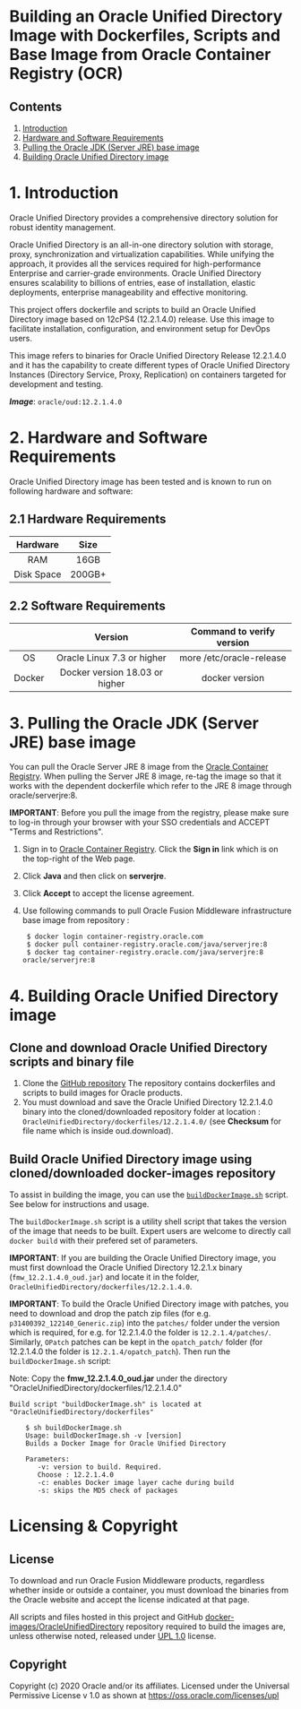 Building an Oracle Unified Directory Image with Dockerfiles, Scripts and Base Image from Oracle Container Registry (OCR)
========================================================================================================================

## Contents

1. [Introduction](#1-introduction)
2. [Hardware and Software Requirements](#2-hardware-and-software-requirements)
3. [Pulling the Oracle JDK (Server JRE) base image](#3-pulling-the-oracle-jdk-server-jre-base-image)
4. [Building Oracle Unified Directory image](#4-building-oracle-unified-directory-image)

# 1. Introduction

Oracle Unified Directory provides a comprehensive directory solution for robust identity management.

Oracle Unified Directory is an all-in-one directory solution with storage, proxy, synchronization and virtualization capabilities. While unifying the approach, it provides all the services required for high-performance Enterprise and carrier-grade environments. Oracle Unified Directory ensures scalability to billions of entries, ease of installation, elastic deployments, enterprise manageability and effective monitoring.

This project offers dockerfile and scripts to build an Oracle Unified Directory image based on 12cPS4 (12.2.1.4.0) release. Use this image to facilitate installation, configuration, and environment setup for DevOps users. 

This image refers to binaries for Oracle Unified Directory Release 12.2.1.4.0 and it has the capability to create different types of Oracle Unified Directory Instances (Directory Service, Proxy, Replication) on containers targeted for development and testing.

***Image***: `oracle/oud:12.2.1.4.0`

# 2. Hardware and Software Requirements
Oracle Unified Directory image has been tested and is known to run on following hardware and software:

## 2.1 Hardware Requirements

| Hardware  | Size  |
| :-------: | :---: |
| RAM       | 16GB  |
| Disk Space| 200GB+|

## 2.2 Software Requirements

|       | Version                        | Command to verify version |
| :---: | :----------------------------: | :-----------------------: |
| OS    | Oracle Linux 7.3 or higher     | more /etc/oracle-release  |
| Docker| Docker version 18.03 or higher | docker version            |

# 3. Pulling the Oracle JDK (Server JRE) base image

You can pull the Oracle Server JRE 8 image from the [Oracle Container Registry](https://container-registry.oracle.com). When pulling the Server JRE 8 image, re-tag the image so that it works with the dependent dockerfile which refer to the JRE 8 image through oracle/serverjre:8.

**IMPORTANT**: Before you pull the image from the registry, please make sure to log-in through your browser with your SSO credentials and ACCEPT "Terms and Restrictions".

1. Sign in to [Oracle Container Registry](https://container-registry.oracle.com). Click the **Sign in** link which is on the top-right of the Web page.
2. Click **Java** and then click on **serverjre**.
3. Click **Accept** to accept the license agreement.
4. Use following commands to pull Oracle Fusion Middleware infrastructure base image from repository :

        
        $ docker login container-registry.oracle.com
        $ docker pull container-registry.oracle.com/java/serverjre:8
        $ docker tag container-registry.oracle.com/java/serverjre:8 oracle/serverjre:8


# 4. Building Oracle Unified Directory image

## Clone and download Oracle Unified Directory scripts and binary file

1. Clone the [GitHub repository](https://github.com/oracle/docker-images)
The repository contains dockerfiles and scripts to build images for Oracle products.
2. You must download and save the Oracle Unified Directory 12.2.1.4.0 binary into the cloned/downloaded repository folder at location : `OracleUnifiedDirectory/dockerfiles/12.2.1.4.0/` (see **Checksum** for file name which is inside oud.download).

## Build Oracle Unified Directory image using cloned/downloaded docker-images repository
To assist in building the image, you can use the [`buildDockerImage.sh`](../buildDockerImage.sh) script. See below for instructions and usage.

The `buildDockerImage.sh` script is a utility shell script that takes the version of the image that needs to be built. Expert users are welcome to directly call `docker build` with their prefered set of parameters.

**IMPORTANT**: If you are building the Oracle Unified Directory image, you must first download the Oracle Unified Directory 12.2.1.x binary (`fmw_12.2.1.4.0_oud.jar`) and locate it in the folder, `OracleUnifiedDirectory/dockerfiles/12.2.1.4.0`.

**IMPORTANT**: To build the Oracle Unified Directory image with patches, you need to download and drop the patch zip files (for e.g. `p31400392_122140_Generic.zip`) into the `patches/` folder under the version which is required, for e.g. for 12.2.1.4.0 the folder is `12.2.1.4/patches/`.  Similarly, `OPatch` patches can be kept in the `opatch_patch/` folder (for 12.2.1.4.0 the folder is `12.2.1.4/opatch_patch`). Then run the `buildDockerImage.sh` script:

Note: Copy the **fmw_12.2.1.4.0_oud.jar** under the directory "OracleUnifiedDirectory/dockerfiles/12.2.1.4.0"

    Build script "buildDockerImage.sh" is located at "OracleUnifiedDirectory/dockerfiles"

        $ sh buildDockerImage.sh
        Usage: buildDockerImage.sh -v [version]
        Builds a Docker Image for Oracle Unified Directory

        Parameters:
           -v: version to build. Required.
           Choose : 12.2.1.4.0
           -c: enables Docker image layer cache during build
           -s: skips the MD5 check of packages

# Licensing & Copyright

## License
To download and run Oracle Fusion Middleware products, regardless whether inside or outside a container, you must download the binaries from the Oracle website and accept the license indicated at that page.

All scripts and files hosted in this project and GitHub [docker-images/OracleUnifiedDirectory](./) repository required to build the images are, unless otherwise noted, released under [UPL 1.0](https://oss.oracle.com/licenses/upl/) license.

## Copyright
Copyright (c) 2020 Oracle and/or its affiliates.
Licensed under the Universal Permissive License v 1.0 as shown at https://oss.oracle.com/licenses/upl
